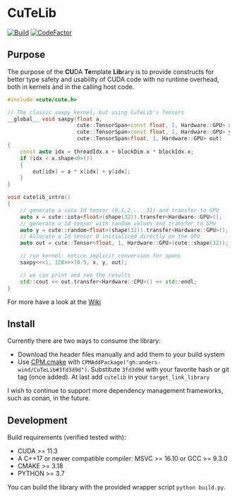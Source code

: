 # CuTeLib

[![Build](https://github.com/anders-wind/CuTeLib/actions/workflows/ci.yml/badge.svg)](https://github.com/anders-wind/CuTeLib/actions/workflows/ci.yml)
[![CodeFactor](https://www.codefactor.io/repository/github/anders-wind/cutelib/badge)](https://www.codefactor.io/repository/github/anders-wind/cutelib)

## Purpose

The purpose of the **CU**DA **Te**mplate **Lib**rary is to provide constructs for better type safety and usability of CUDA code with no runtime overhead, both in kernels and in the calling host code.

```cpp
#include <cute/cute.h>

// The classic saxpy kernel, but using CuTeLib's Tensors
__global__ void saxpy(float a,
                      cute::TensorSpan<const float, 1, Hardware::GPU> x,
                      cute::TensorSpan<const float, 1, Hardware::GPU> y,
                      cute::TensorSpan<float, 1, Hardware::GPU> out)
{
    const auto idx = threadIdx.x + blockDim.x * blockIdx.x;
    if (idx < x.shape<0>())
    {
        out[idx] = a * x[idx] + y[idx];
    }
}

void cutelib_intro()
{
    // generate a iota 1d tensor (0,1,2,...,31) and transfer to GPU
    auto x = cute::iota<float>(shape(32)).transfer<Hardware::GPU>();
    // generate a 1d tensor with random values and transfer to GPU
    auto y = cute::random<float>(shape(32)).transfer<Hardware::GPU>();
    // Allocate a 1d tensor 0 initialized directly on the GPU
    auto out = cute::Tensor<float, 1, Hardware::GPU>(cute::shape(32));

    // run kernel: notice implicit conversion for spans
    saxpy<<<1, 128>>>(0.5, x, y, out);

    // we can print and see the results
    std::cout << out.transfer<Hardware::CPU>() << std::endl;
}

```

For more have a look at the [Wiki](https://github.com/Awia00/CuTeLib/wiki)

## Install

Currently there are two ways to consume the library:

- Download the header files manually and add them to your build system
- Use [CPM.cmake](https://github.com/cpm-cmake/CPM.cmake) with `CPMAddPackage("gh:anders-wind/CuTeLib#3fd3d9d")`. Substitute `3fd3d9d` with your favorite hash or git tag (once added). At last add `cutelib` in your `target_link_library`

I wish to continue to support more dependency management frameworks, such as conan, in the future.

## Development

Build requirements (verified tested with):

- CUDA >= 11.3
- A C++17 or newer compatible compiler: MSVC >= 16.10 or GCC >= 9.3.0
- CMAKE >= 3.18
- PYTHON >= 3.7

You can build the library with the provided wrapper script `python build.py`.
